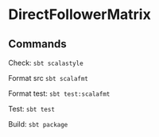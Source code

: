 # DirectFollowerMatrix


## Commands

Check: `sbt scalastyle`

Format src `sbt scalafmt`

Format test: `sbt test:scalafmt`

Test: `sbt test` 

Build: `sbt package`

